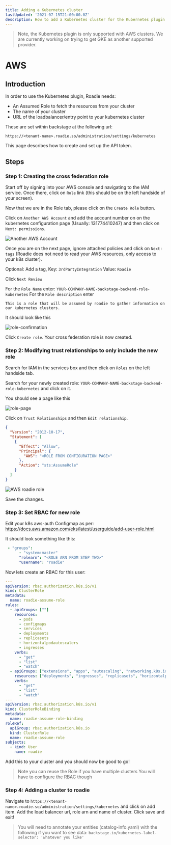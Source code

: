 ```yaml
---
title: Adding a Kubernetes cluster
lastUpdated: '2021-07-15T21:00:00.0Z'
description: How to add a Kubernetes cluster for the Kubernetes plugin.
---
```


> Note, the Kubernetes plugin is only supported with AWS clusters.
> We are currently working on trying to get GKE as another supported provider.

# AWS

## Introduction

In order to use the Kubernetes plugin, Roadie needs:
 * An Assumed Role to fetch the resources from your cluster
 * The name of your cluster
 * URL of the loadbalancer/entry point to your kubernetes cluster


These are set within backstage at the following url:

```text
https://<tenant-name>.roadie.so/administration/settings/kubernetes
```

This page describes how to create and set up the API token.

## Steps

### Step 1: Creating the cross federation role

Start off by signing into your AWS console and navigating to the IAM service.
Once there, click on `Role` link (this should be on the left handside of your screen).

Now that we are in the Role tab, please click on the `Create Role` button.

Click on `Another AWS Account` and add the account number on on the kubernetes configuration page (Usually: 131774410247) and then click on `Next: permissions`.

![Another AWS Account](./role-creation.png)

Once you are on the next page, ignore attached policies and click on `Next: tags` (Roadie does not need to read your AWS resources, only access to your k8s cluster).

Optional: Add a tag, Key: `3rdPartyIntegration` Value: `Roadie`

Click `Next Review`

For the `Role Name` enter: `YOUR-COMPANY-NAME-backstage-backend-role-kubernetes`
For the `Role description` enter 

```
This is a role that will be assumed by roadie to gather information on our kubernetes clusters.
```
It should look like this

![role-confirmation](./role-confirmation.png)

Click `Create role`. Your cross federation role is now created.

### Step 2: Modifying trust relationships to only include the new role

Search for IAM in the services box and then click on `Roles` on the left handside tab.

Search for your newly created role: `YOUR-COMPANY-NAME-backstage-backend-role-kubernetes` and click on it.

You should see a page like this

![role-page](./role-page.png)

Click on `Trust Relationships` and then `Edit relationship`.

``` json
{
  "Version": "2012-10-17",
  "Statement": [
    {
      "Effect": "Allow",
      "Principal": {
        "AWS": "<ROLE FROM CONFIGURATION PAGE>"
      },
      "Action": "sts:AssumeRole"
    }
  ]
}
```

![AWS roadie role](./role-roadie.png)

Save the changes.

### Step 3: Set RBAC for new role

Edit your k8s aws-auth Configmap as per: https://docs.aws.amazon.com/eks/latest/userguide/add-user-role.html

It should look something like this:
``` yaml
 - "groups":
      - "system:master"
      "rolearn": "<ROLE ARN FROM STEP TWO>"
      "username": "roadie"
```

Now lets create an RBAC for this user:

``` yaml
---
apiVersion: rbac.authorization.k8s.io/v1
kind: ClusterRole
metadata:
  name: roadie-assume-role
rules:
  - apiGroups: [""]
    resources:
      - pods
      - configmaps
      - services
      - deployments
      - replicasets
      - horizontalpodautoscalers
      - ingresses
    verbs: 
      - "get"
      - "list"
      - "watch"
  - apiGroups: ["extensions", "apps", "autoscaling", "networking.k8s.io"]
    resources: ["deployments", "ingresses", "replicasets", "horizontalpodautoscalers"]
    verbs: 
      - "get"
      - "list"
      - "watch"
---
apiVersion: rbac.authorization.k8s.io/v1
kind: ClusterRoleBinding
metadata:
  name: roadie-assume-role-binding
roleRef:
  apiGroup: rbac.authorization.k8s.io
  kind: ClusterRole
  name: roadie-assume-role
subjects:
  - kind: User
    name: roadie
```

Add this to your cluster and you should now be good to go!

> Note you can reuse the Role if you have multiple clusters
> You will have to configure the RBAC though

### Step 4: Adding a cluster to roadie

Navigate to `https://<tenant-name>.roadie.so/administration/settings/kubernetes` and click on add item. Add the load balancer url, role arn and name of cluster. Click save and exit!

> You will need to annotate your entities (catalog-info.yaml) with the following if you want to see data: `backstage.io/kubernetes-label-selector: 'whatever you like'`